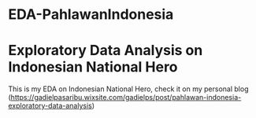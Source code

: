 # EDA-PahlawanIndonesia
# Exploratory Data Analysis on Indonesian National Hero
This is my EDA on Indonesian National Hero, check it on my personal blog (https://gadielpasaribu.wixsite.com/gadielps/post/pahlawan-indonesia-exploratory-data-analysis)
